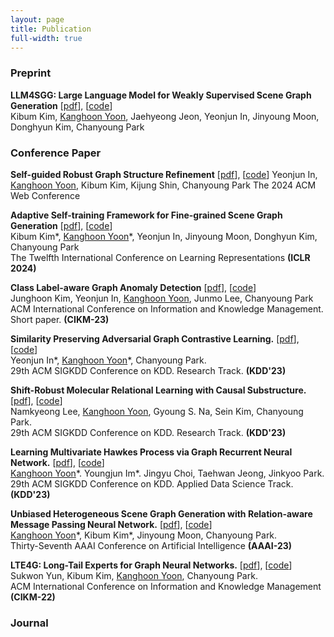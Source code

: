 ```yaml
---
layout: page
title: Publication
full-width: true
---
```


### Preprint
**LLM4SGG: Large Language Model for Weakly Supervised Scene Graph Generation** [[pdf]()], [[code]()]  
Kibum Kim, <ins>Kanghoon Yoon</ins>, Jaehyeong Jeon, Yeonjun In, Jinyoung Moon, Donghyun Kim, Chanyoung Park

### Conference Paper

**Self-guided Robust Graph Structure Refinement** [[pdf]()], [[code]()] 
Yeonjun In, <ins>Kanghoon Yoon</ins>, Kibum Kim, Kijung Shin, Chanyoung Park
The 2024 ACM Web Conference 

**Adaptive Self-training Framework for Fine-grained Scene Graph Generation** [[pdf]()], [[code]()]  
Kibum Kim\*, <ins>Kanghoon Yoon</ins>\*, Yeonjun In, Jinyoung Moon, Donghyun Kim, Chanyoung Park  
The Twelfth International Conference on Learning Representations **(ICLR 2024)** 

**Class Label-aware Graph Anomaly Detection** [[pdf]()], [[code]()]  
Junghoon Kim, Yeonjun In, <ins>Kanghoon Yoon</ins>, Junmo Lee, Chanyoung Park  
ACM International Conference on Information and Knowledge Management. Short paper. **(CIKM-23)** 

**Similarity Preserving Adversarial Graph Contrastive Learning.**  [[pdf](https://dl.acm.org/doi/10.1145/3580305.3599503)], [[code](https://github.com/yeonjun-in/torch-SP-AGCL)]  
Yeonjun In\*, <ins>Kanghoon Yoon</ins>\*, Chanyoung Park.  
29th ACM SIGKDD Conference on KDD. Research Track. **(KDD'23)**

**Shift-Robust Molecular Relational Learning with Causal Substructure.**  [[pdf](https://dl.acm.org/doi/abs/10.1145/3580305.3599437)], [[code](https://github.com/Namkyeong/CMRL)]  
Namkyeong Lee, <ins>Kanghoon Yoon</ins>, Gyoung S. Na, Sein Kim, Chanyoung Park.  
29th ACM SIGKDD Conference on KDD. Research Track. **(KDD'23)**

**Learning Multivariate Hawkes Process via Graph Recurrent Neural Network.**  [[pdf](https://dl.acm.org/doi/10.1145/3580305.3599857)], [[code](https://github.com/im0j/GRTPP)]  
<ins>Kanghoon Yoon</ins>\*. Youngjun Im\*. Jingyu Choi, Taehwan Jeong, Jinkyoo Park.   
29th ACM SIGKDD Conference on KDD. Applied Data Science Track. **(KDD'23)**

**Unbiased Heterogeneous Scene Graph Generation with Relation-aware Message Passing Neural Network.**  [[pdf](https://arxiv.org/abs/2212.00443)], [[code](https://github.com/KanghoonYoon/hetsgg-torch)]  
<ins>Kanghoon Yoon</ins>\*, Kibum Kim\*, Jinyoung Moon, Chanyoung Park.  
Thirty-Seventh AAAI Conference on Artificial Intelligence **(AAAI-23)**  

**LTE4G: Long-Tail Experts for Graph Neural Networks.**  [[pdf](https://dl.acm.org/doi/abs/10.1145/3511808.3557381)], [[code](https://github.com/SukwonYun/LTE4G)]  
Sukwon Yun, Kibum Kim, <ins>Kanghoon Yoon</ins>, Chanyoung Park.  
ACM International Conference on Information and Knowledge Management **(CIKM-22)**

### Journal
